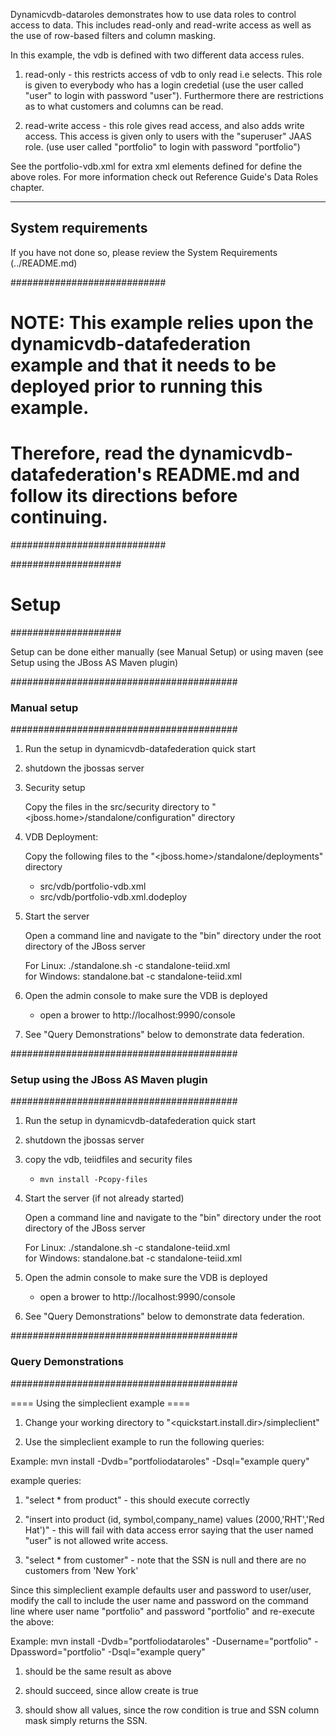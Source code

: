 Dynamicvdb-dataroles demonstrates how to use data roles to control access to data.  This
includes read-only and read-write access as well as the use of row-based filters and column masking.

In this example, the vdb is defined with two different data access rules. 

1) read-only - this restricts access of vdb to only read i.e selects. This role is given to everybody who has a login 
credetial (use the user called "user" to login with password "user").  Furthermore there are restrictions as to what
customers and columns can be read.

2) read-write access - this role gives read access, and also adds write access. This access is given only
to users with the "superuser" JAAS role. (use user called "portfolio" to login with password "portfolio")

See the portfolio-vdb.xml for extra xml elements defined for define the above roles. For more information check out
Reference Guide's Data Roles chapter.

-------------------
System requirements
-------------------

If you have not done so, please review the System Requirements (../README.md)

############################
#   NOTE:  This example relies upon the dynamicvdb-datafederation example and that it needs to be deployed prior to running this example.
#       	Therefore, read the dynamicvdb-datafederation's README.md and follow its directions before continuing.
############################



####################
#   Setup
####################

Setup can be done either manually (see Manual Setup) or using maven (see Setup using the JBoss AS Maven plugin) 


#########################################
### Manual setup
#########################################

1) Run the setup in dynamicvdb-datafederation quick start

2) shutdown the jbossas server

3) Security setup

    Copy the files in the src/security directory to "<jboss.home>/standalone/configuration" directory
	
4) VDB Deployment:

    Copy the following files to the "<jboss.home>/standalone/deployments" directory

     * src/vdb/portfolio-vdb.xml
     * src/vdb/portfolio-vdb.xml.dodeploy

5)  Start the server

	Open a command line and navigate to the "bin" directory under the root directory of the JBoss server

	For Linux:   ./standalone.sh -c standalone-teiid.xml	
	for Windows: standalone.bat -c standalone-teiid.xml

6)  Open the admin console to make sure the VDB is deployed

	*  open a brower to http://localhost:9990/console 	

7)  See "Query Demonstrations" below to demonstrate data federation.


#########################################
### Setup using the JBoss AS Maven plugin
#########################################

1) Run the setup in dynamicvdb-datafederation quick start

2) shutdown the jbossas server	
	
3) copy the vdb, teiidfiles and security files

	*  `mvn install -Pcopy-files`    
	
4)  Start the server (if not already started)

	Open a command line and navigate to the "bin" directory under the root directory of the JBoss server

	For Linux:   ./standalone.sh -c standalone-teiid.xml	
	for Windows: standalone.bat -c standalone-teiid.xml
    	
5)  Open the admin console to make sure the VDB is deployed

	*  open a brower to http://localhost:9990/console 	

6)  See "Query Demonstrations" below to demonstrate data federation.


#########################################
### Query Demonstrations
#########################################	

==== Using the simpleclient example ====

1. Change your working directory to "&lt;quickstart.install.dir&gt;/simpleclient"

2. Use the simpleclient example to run the following queries:

Example:   mvn install -Dvdb="portfoliodataroles" -Dsql="example query"

example queries:

1.	"select * from product" - this should execute correctly

2.	"insert into product (id, symbol,company_name) values (2000,'RHT','Red Hat')" - this will fail with data access error saying 
    that the user named "user" is not allowed write access.
    
3.	"select * from customer" - note that the SSN is null and there are no customers from 'New York'
    
Since this simpleclient example defaults user and password to user/user, modify the call to include the user name and password on the command line 
where user name "portfolio" and password "portfolio" and re-execute the above:

Example:   mvn install -Dvdb="portfoliodataroles" -Dusername="portfolio" -Dpassword="portfolio" -Dsql="example query"

1.	should be the same result as above

2.	should succeed, since allow create is true

3.	should show all values, since the row condition is true and SSN column mask simply returns the SSN.
